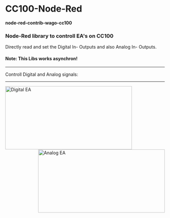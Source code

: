 # CC100-Node-Red
<b>node-red-contrib-wago-cc100</b><br/>
<H3>Node-Red library to controll EA's on CC100</H3>

Directly read and set the Digital In- Outputs and also Analog In- Outputs.<br/>
<H4>Note: This Libs works asynchron!</H4>
<hr>
Controll Digital and Analog signals:
<hr>
<img src="https://github.com/Helmut-Saal/CC100-Node-Red/blob/master/Digital.png" alt="Digital EA" height="200px" width="400px" align="left">
<img src="https://github.com/Helmut-Saal/CC100-Node-Red/blob/master/Analog.png" alt="Analog EA" height="200px" width="400px" align="right">


